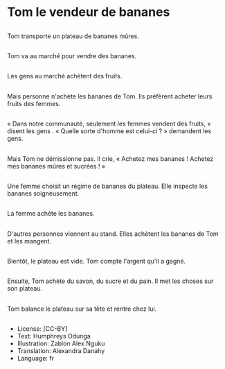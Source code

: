 # Tom le vendeur de bananes

##
Tom transporte un plateau de bananes mûres.

##
Tom va au marché pour vendre des bananes.

##
Les gens au marché achètent des fruits.

##
Mais personne n'achète les bananes de Tom. Ils préfèrent acheter leurs fruits des femmes.

##
« Dans notre communauté, seulement les femmes vendent des fruits, » disent les gens . « Quelle sorte d'homme est celui-ci ? » demandent les gens.

##
Mais Tom ne démissionne pas. Il crie, « Achetez mes bananes ! Achetez mes bananes mûres et sucrées ! »

##
Une femme choisit un régime de bananes du plateau. Elle inspecte les bananes soigneusement.

##
La femme achète les bananes.

##
D'autres personnes viennent au stand. Elles achètent les bananes de Tom et les mangent.

##
Bientôt, le plateau est vide. Tom compte l'argent qu'il a gagné.

##
Ensuite, Tom achète du savon, du sucre et du pain. Il met les choses sur son plateau.

##
Tom balance le plateau sur sa tête et rentre chez lui.

##
* License: [CC-BY]
* Text: Humphreys Odunga
* Illustration: Zablon Alex Nguku
* Translation: Alexandra Danahy
* Language: fr
